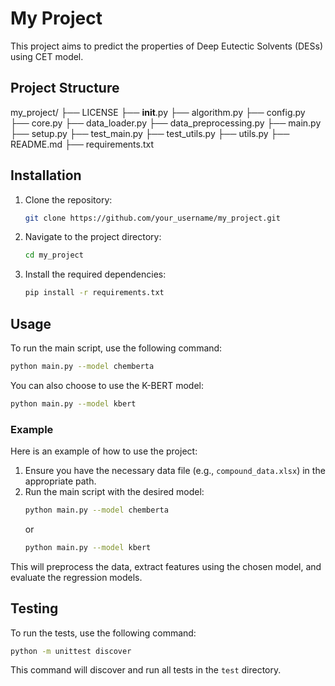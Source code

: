 # My Project
This project aims to predict the properties of Deep Eutectic Solvents (DESs) using CET model.

## Project Structure
my_project/
├── LICENSE
├── __init__.py
├── algorithm.py
├── config.py
├── core.py
├── data_loader.py
├── data_preprocessing.py
├── main.py
├── setup.py
├── test_main.py
├── test_utils.py
├── utils.py
├── README.md
├── requirements.txt

## Installation
1. Clone the repository:
    ```bash
    git clone https://github.com/your_username/my_project.git
    ```
2. Navigate to the project directory:
    ```bash
    cd my_project
    ```
3. Install the required dependencies:
    ```bash
    pip install -r requirements.txt
    ```

## Usage
To run the main script, use the following command:
```bash
python main.py --model chemberta
```

You can also choose to use the K-BERT model:
```bash
python main.py --model kbert
```

### Example
Here is an example of how to use the project:
1. Ensure you have the necessary data file (e.g., `compound_data.xlsx`) in the appropriate path.
2. Run the main script with the desired model:
    ```bash
    python main.py --model chemberta
    ```
   or
    ```bash
    python main.py --model kbert
    ```
This will preprocess the data, extract features using the chosen model, and evaluate the regression models.

## Testing
To run the tests, use the following command:
```bash
python -m unittest discover
```
This command will discover and run all tests in the `test` directory.
```

